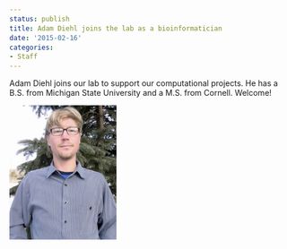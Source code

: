 ```yaml
---
status: publish
title: Adam Diehl joins the lab as a bioinformatician
date: '2015-02-16'
categories:
- Staff
---
```


Adam Diehl joins our lab to support our computational projects. He has a B.S. from Michigan State University and a M.S. from Cornell. Welcome!

<img src="/assets/people/Adam_pic.jpg" height="240px">
